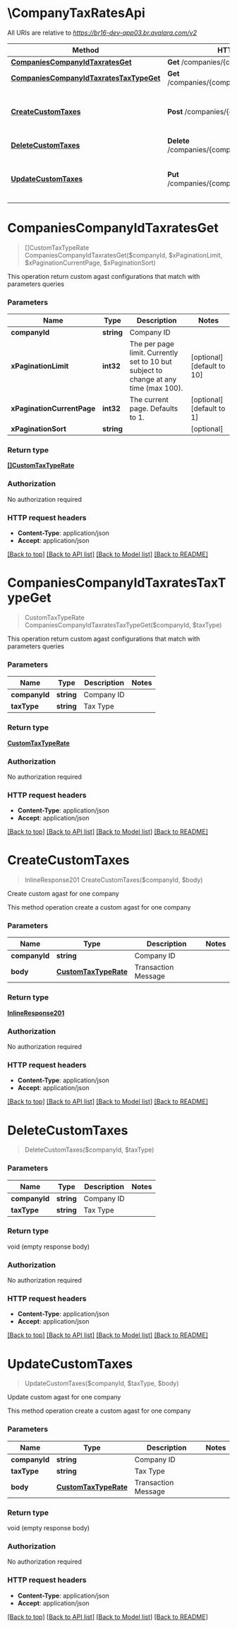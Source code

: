 # \CompanyTaxRatesApi

All URIs are relative to *https://br16-dev-app03.br.avalara.com/v2*

Method | HTTP request | Description
------------- | ------------- | -------------
[**CompaniesCompanyIdTaxratesGet**](CompanyTaxRatesApi.md#CompaniesCompanyIdTaxratesGet) | **Get** /companies/{companyId}/taxrates | 
[**CompaniesCompanyIdTaxratesTaxTypeGet**](CompanyTaxRatesApi.md#CompaniesCompanyIdTaxratesTaxTypeGet) | **Get** /companies/{companyId}/taxrates/{taxType} | 
[**CreateCustomTaxes**](CompanyTaxRatesApi.md#CreateCustomTaxes) | **Post** /companies/{companyId}/taxrates | Create custom agast for one company
[**DeleteCustomTaxes**](CompanyTaxRatesApi.md#DeleteCustomTaxes) | **Delete** /companies/{companyId}/taxrates/{taxType} | 
[**UpdateCustomTaxes**](CompanyTaxRatesApi.md#UpdateCustomTaxes) | **Put** /companies/{companyId}/taxrates/{taxType} | Update custom agast for one company


# **CompaniesCompanyIdTaxratesGet**
> []CustomTaxTypeRate CompaniesCompanyIdTaxratesGet($companyId, $xPaginationLimit, $xPaginationCurrentPage, $xPaginationSort)



This operation return custom agast configurations that match with parameters queries 


### Parameters

Name | Type | Description  | Notes
------------- | ------------- | ------------- | -------------
 **companyId** | **string**| Company ID | 
 **xPaginationLimit** | **int32**| The per page limit. Currently set to 10 but subject to change at any time (max 100). | [optional] [default to 10]
 **xPaginationCurrentPage** | **int32**| The current page. Defaults to 1. | [optional] [default to 1]
 **xPaginationSort** | **string**|  | [optional] 

### Return type

[**[]CustomTaxTypeRate**](CustomTaxTypeRate.md)

### Authorization

No authorization required

### HTTP request headers

 - **Content-Type**: application/json
 - **Accept**: application/json

[[Back to top]](#) [[Back to API list]](../README.md#documentation-for-api-endpoints) [[Back to Model list]](../README.md#documentation-for-models) [[Back to README]](../README.md)

# **CompaniesCompanyIdTaxratesTaxTypeGet**
> CustomTaxTypeRate CompaniesCompanyIdTaxratesTaxTypeGet($companyId, $taxType)



This operation return custom agast configurations that match with parameters queries 


### Parameters

Name | Type | Description  | Notes
------------- | ------------- | ------------- | -------------
 **companyId** | **string**| Company ID | 
 **taxType** | **string**| Tax Type | 

### Return type

[**CustomTaxTypeRate**](CustomTaxTypeRate.md)

### Authorization

No authorization required

### HTTP request headers

 - **Content-Type**: application/json
 - **Accept**: application/json

[[Back to top]](#) [[Back to API list]](../README.md#documentation-for-api-endpoints) [[Back to Model list]](../README.md#documentation-for-models) [[Back to README]](../README.md)

# **CreateCustomTaxes**
> InlineResponse201 CreateCustomTaxes($companyId, $body)

Create custom agast for one company

This method operation create a custom agast for one company 


### Parameters

Name | Type | Description  | Notes
------------- | ------------- | ------------- | -------------
 **companyId** | **string**| Company ID | 
 **body** | [**CustomTaxTypeRate**](CustomTaxTypeRate.md)| Transaction Message | 

### Return type

[**InlineResponse201**](inline_response_201.md)

### Authorization

No authorization required

### HTTP request headers

 - **Content-Type**: application/json
 - **Accept**: application/json

[[Back to top]](#) [[Back to API list]](../README.md#documentation-for-api-endpoints) [[Back to Model list]](../README.md#documentation-for-models) [[Back to README]](../README.md)

# **DeleteCustomTaxes**
> DeleteCustomTaxes($companyId, $taxType)




### Parameters

Name | Type | Description  | Notes
------------- | ------------- | ------------- | -------------
 **companyId** | **string**| Company ID | 
 **taxType** | **string**| Tax Type | 

### Return type

void (empty response body)

### Authorization

No authorization required

### HTTP request headers

 - **Content-Type**: application/json
 - **Accept**: application/json

[[Back to top]](#) [[Back to API list]](../README.md#documentation-for-api-endpoints) [[Back to Model list]](../README.md#documentation-for-models) [[Back to README]](../README.md)

# **UpdateCustomTaxes**
> UpdateCustomTaxes($companyId, $taxType, $body)

Update custom agast for one company

This method operation create a custom agast for one company 


### Parameters

Name | Type | Description  | Notes
------------- | ------------- | ------------- | -------------
 **companyId** | **string**| Company ID | 
 **taxType** | **string**| Tax Type | 
 **body** | [**CustomTaxTypeRate**](CustomTaxTypeRate.md)| Transaction Message | 

### Return type

void (empty response body)

### Authorization

No authorization required

### HTTP request headers

 - **Content-Type**: application/json
 - **Accept**: application/json

[[Back to top]](#) [[Back to API list]](../README.md#documentation-for-api-endpoints) [[Back to Model list]](../README.md#documentation-for-models) [[Back to README]](../README.md)

